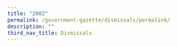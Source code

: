 ```yaml
---
title: "2002"
permalink: /government-gazette/dismissals/permalink/
description: ""
third_nav_title: Dismissals
---
```


